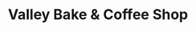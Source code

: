 ---
title: "Valley Bake & Coffee Shop"
url: /fort-quappelle/valley-bake-und-coffee-shop/
shop: Bäckerei
---